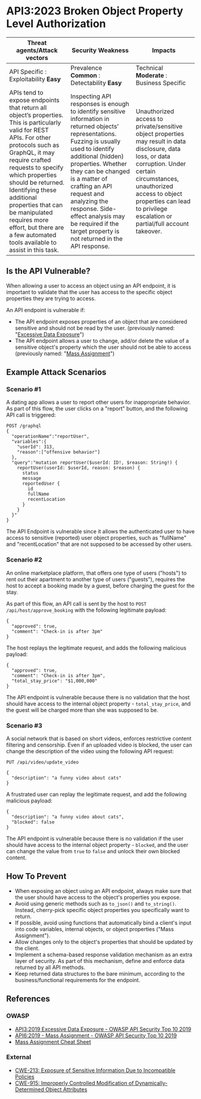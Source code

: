# API3:2023 Broken Object Property Level Authorization

| Threat agents/Attack vectors | Security Weakness | Impacts |
| - | - | - |
| API Specific : Exploitability **Easy** | Prevalence **Common** : Detectability **Easy** | Technical **Moderate** : Business Specific |
| APIs tend to expose endpoints that return all object’s properties. This is particularly valid for REST APIs. For other protocols such as GraphQL, it may require crafted requests to specify which properties should be returned. Identifying these additional properties that can be manipulated requires more effort, but there are a few automated tools available to assist in this task. | Inspecting API responses is enough to identify sensitive information in returned objects’ representations. Fuzzing is usually used to identify additional (hidden) properties. Whether they can be changed is a matter of crafting an API request and analyzing the response. Side-effect analysis may be required if the target property is not returned in the API response. | Unauthorized access to private/sensitive object properties may result in data disclosure, data loss, or data corruption. Under certain circumstances, unauthorized access to object properties can lead to privilege escalation or partial/full account takeover. |

## Is the API Vulnerable?

When allowing a user to access an object using an API endpoint, it is important
to validate that the user has access to the specific object properties they are
trying to access.

An API endpoint is vulnerable if:

* The API endpoint exposes properties of an object that are considered
  sensitive and should not be read by the user. (previously named: "[Excessive
  Data Exposure][1]")
* The API endpoint allows a user to change, add/or delete the value of a
  sensitive object's property which the user should not be able to access
  (previously named: "[Mass Assignment][2]")

## Example Attack Scenarios

### Scenario #1

A dating app allows a user to report other users for inappropriate behavior.
As part of this flow, the user clicks on a "report" button, and the following
API call is triggered:

```
POST /graphql
{
  "operationName":"reportUser",
  "variables":{
    "userId": 313,
    "reason":["offensive behavior"]
  },
  "query":"mutation reportUser($userId: ID!, $reason: String!) {
    reportUser(userId: $userId, reason: $reason) {
      status
      message
      reportedUser {
        id
        fullName
        recentLocation
      }
    }
  }"
}
```

The API Endpoint is vulnerable since it allows the authenticated user to have
access to sensitive (reported) user object properties, such as "fullName" and
"recentLocation" that are not supposed to be accessed by other users.

### Scenario #2

An online marketplace platform, that offers one type of users ("hosts") to rent
out their apartment to another type of users ("guests"), requires the host to
accept a booking made by a guest, before charging the guest for the stay.

As part of this flow, an API call is sent by the host to
`POST /api/host/approve_booking` with the following legitimate payload:

```
{
  "approved": true,
  "comment": "Check-in is after 3pm"
}
```

The host replays the legitimate request, and adds the following malicious
payload:

```
{
  "approved": true,
  "comment": "Check-in is after 3pm",
  "total_stay_price": "$1,000,000"
}
```

The API endpoint is vulnerable because there is no validation that the host
should have access to the internal object property - `total_stay_price`, and
the guest will be charged more than she was supposed to be.

### Scenario #3

A social network that is based on short videos, enforces restrictive content
filtering and censorship. Even if an uploaded video is blocked, the user can
change the description of the video using the following API request:

```
PUT /api/video/update_video

{
  "description": "a funny video about cats"
}
```

A frustrated user can replay the legitimate request, and add the following
malicious payload:

```
{
  "description": "a funny video about cats",
  "blocked": false
}
```

The API endpoint is vulnerable because there is no validation if the user
should have access to the internal object property - `blocked`, and the user
can change the value from `true` to `false` and unlock their own blocked
content.

## How To Prevent

* When exposing an object using an API endpoint, always make sure that the user
  should have access to the object's properties you expose.
* Avoid using generic methods such as `to_json()` and `to_string()`. Instead,
  cherry-pick specific object properties you specifically want to return.
* If possible, avoid using functions that automatically bind a client's input
  into code variables, internal objects, or object properties
  ("Mass Assignment").
* Allow changes only to the object's properties that should be updated by the
  client.
* Implement a schema-based response validation mechanism as an extra layer of
  security. As part of this mechanism, define and enforce data returned by all
  API methods.
* Keep returned data structures to the bare minimum, according to the
  business/functional requirements for the endpoint.

## References

### OWASP

* [API3:2019 Excessive Data Exposure - OWASP API Security Top 10 2019][1]
* [API6:2019 - Mass Assignment - OWASP API Security Top 10 2019][2]
* [Mass Assignment Cheat Sheet][3]

### External

* [CWE-213: Exposure of Sensitive Information Due to Incompatible Policies][4]
* [CWE-915: Improperly Controlled Modification of Dynamically-Determined Object Attributes][5]

[1]: https://github.com/OWASP/API-Security/blob/master/2019/en/src/0xa3-excessive-data-exposure.md
[2]: https://github.com/OWASP/API-Security/blob/master/2019/en/src/0xa6-mass-assignment.md
[3]: https://cheatsheetseries.owasp.org/cheatsheets/Mass_Assignment_Cheat_Sheet.html
[4]: https://cwe.mitre.org/data/definitions/213.html
[5]: https://cwe.mitre.org/data/definitions/915.html
